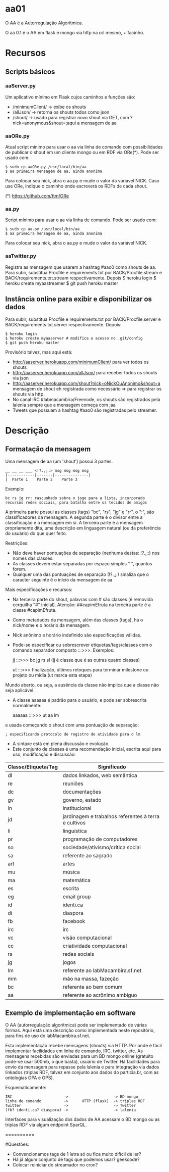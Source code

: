 aa01
====

O AA é a Autorregulação Algorítmica.

O aa 0.1 é o AA em flask e mongo via http na url mesmo, + facinho.

# Recursos

## Scripts básicos
### aaServer.py

Um aplicativo mínimo em Flask cujos caminhos e funções são:

* /minimumClient/ -> exibe os shouts
* /allJson/ -> retorna os shouts todos como json
* /shout/ -> usado para registrar novo shout via GET, com ?nick=anonymous&shout=;aqui a mensagem de aa

### aaORe.py

Atual script mínimo para usar o aa via linha de comando
com possibilidades de publicar o shout em um cliente mongo
ou em RDF via ORe(\*). Pode ser usado com:

    $ sudo cp aaORe.py /usr/local/bin/aa
    $ aa primeira mensagem de aa, ainda anonima

Para colocar seu nick, abra o aa.py e mude o valor da variável NICK.
Caso use ORe, indique o caminho onde escreverá os RDFs de cada shout.

(\*) https://github.com/ttm/ORe

### aa.py

Script mínimo para usar o aa via linha de comando. Pode ser usado com:

    $ sudo cp aa.py /usr/local/bin/aa
    $ aa primeira mensagem de aa, ainda anonima

Para colocar seu nick, abra o aa.py e mude o valor da variável NICK.

### aaTwitter.py

Registra as mensagem que usarem a hashtag #aao0 como shouts de aa.
Para subir, substitua Procfile e requirements.txt por BACK/Procfile.stream e BACK/requirements.txt.stream
respectivamente. Depois
    $ heroku login
    $ heroku create myaastreamer
    $ git push heroku master

## Instância online para exibir e disponibilizar os dados

Para subir, substitua Procfile e requirements.txt por BACK/Procfile.server e BACK/requirements.txt.server
respectivamente. Depois: 

    $ heroku login
    $ heroku create myaaserver # modifica o acesso no .git/config
    $ git push heroku master 

Provisório talvez, mas aqui está:
* http://aaserver.herokuapp.com/minimumClient/ para ver todos os shouts
* http://aaserver.herokuapp.com/allJson/ para receber todos os shouts via json
* http://aaserver.herokuapp.com/shout?nick=oNickOuAnonimo&shout=a mensagem de shout eh registrada como necessário => para registrar os shouts via http.
* No canal IRC #labmacambira/Freenode, os shouts são registrados pela lalenia sempre que a mensagem começa com ;aa
* Tweets que possuam a hashtag #aao0 são registradas pelo streamer.

# Descrição

## Formatação da mensagem

Uma mensagem de aa (um 'shout') possui 3 partes.

    __ __ __ ___ <!?.,;:> msg msg msg msg
    |------------|-------|---------------|
    |  Parte 1    Parte 2    Parte 3

Exemplo:

    bc rs jg rr: rascunhado sobre o jogo para a lista, incorporado recursos redes sociais, para batalha entre os tecidos de amigos

A primeira parte possui as classes (tags) "bc", "rs", "jg" e "rr". o ":", são classificadores da mensagem.
A segunda parte é o divisor entre a classificação e a mensagem em si.
A terceira parte é a mensagem propriamente dita, uma descrição em linguagem natural (ou da preferência do usuário) do que quer feito.

Restrições:
* Não deve haver pontuações de separação (nenhuma destas: !?.,;:) nos nomes das classes.
* As classes devem estar separadas por espaço simples " ", quantos forem.
* Qualquer uma das pontuações de separação (!?.,;:) sinaliza que o caracter seguinte é o início da mensagem de aa

Mais especificações e recursos:
* Na terceira parte do shout, palavras com # são classes (é removida cerquilha "#" inicial). Atenção: ##capimEfruta na terceira parte é a classe #capimEfruta.
* Como metadados da mensagem, além das classes (tags), há o nick/nome e o horário da mensagem.
* Nick anônimo e horário indefinido são especificações válidas.
* Pode-se especificar ou sobrescrever etiquetas/tags/classes com o comando separador composto :::>>>. Exemplos:

    jj :::>>> bc jg rs sl (jj é classe que é as outras quatro classes)
    
    ut :::>>> finalização, últimos retoques para terminar milestone ou projeto ou mídia (ut marca esta etapa)

Mundo aberto, ou seja, a ausência da classe não implica que a classe não seja aplicável.
* A classe aaaaaa é padrão para o usuário, e pode ser sobrescrita normalmente:

    aaaaaa :::>>> ut aa lm

e usada começando o shout com uma pontuação de separação:

    ; especificando protocolo de registro de atividade para o lm
* A sintaxe está em plena discussão e evolução.
* Este conjunto de classes é uma recomendação inicial, escrita aqui para uso, modificação e discussão:

| Classe/Etiqueta/Tag | Significado |
| ------------------- | ----------- |
| dl                  | dados linkados, web semântica |
| re                  | reuniões |
| dc                  | documentações |
| gv                  | governo, estado |
| in                  | institucional   |
| jd                  | jardinagem e trabalhos referentes à terra e cultivos |
| li                  | linguística |
| pr                  | programação de computadores |
| so                  | sociedade/ativismo/crítica social |  
| sa                  | referente ao sagrado |
| art                  | artes      |
| mu                  | música      |
| ma                  | matemática  |
| es                  | escrita     |
| eg                  | email group |
| id                  | identi.ca   |
| di                  | diaspora    |
| fb                  | facebook    |
| irc                 | irc         |
| vc                  | visão computacional |
| cc                  | criatividade computacional |
| rs                  | redes sociais |
| jg                  | jogos       |
| lm                  | referente ao labMacambira.sf.net |
| mm                  | mão na massa, fazeção   |
| bc                  | referente ao bem comum |
| aa                  | referente ao acrônimo ambíguo |


## Exemplo de implementação em software

O AA (autorregulação algorítmica) pode ser implementado de várias formas. Aqui está uma descrição como implementada neste repositório, para fins de uso do labMacambira.sf.net.

Esta implementação recebe mensagens (shouts) via HTTP. Por onde é fácil implementar facilidades em linha de comando, IRC, twitter, etc. As mensagens recebidas são enviadas para um BD mongo online (gratuíto pode-se usar 500mb, o que basta), usuário de Twitter. Há facilidades para envio da mensagem para repasse pela lalenia e para integração via dados linkados (triplas RDF, talvez em conjunto aos dados do particia.br, com as ontologias OPA e OPS).

Esquematicamente:

    IRC                       ->                    -> BD mongo
    linha de comando          ->      HTTP (flask)  -> triplas RDF
    Twitter                   ->                    -> Twitter
    (fb? identi.ca? diaspora) ->                    -> lalenia

Interfaces para visualização dos dados de AA acessam o BD mongo ou as triplas RDF via algum endpoint SparQL.


==========

#Questões: 
* Convencionamos tags de 1 letra só ou fica muito difícil de ler?
* Há já algum conjunto de tags que podemos usar? geekcode?
* Colocar reiniciar do streamador no cron?
